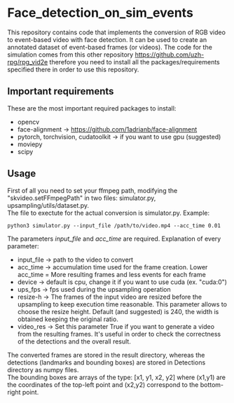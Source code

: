 # Face_detection_on_sim_events

This repository contains code that implements the conversion of RGB video to event-based video with face detection. It can be used to create an annotated dataset of event-based frames (or videos). The code for the simulation comes from this other repository https://github.com/uzh-rpg/rpg_vid2e therefore you need to install all the packages/requirements specified there in order to use this repository.

## Important requirements
These are the most important required packages to install:
* opencv
* face-alignment -> https://github.com/1adrianb/face-alignment
* pytorch, torchvision, cudatoolkit -> if you want to use gpu (suggested)
* moviepy
* scipy

## Usage
First of all you need to set your ffmpeg path, modifying the "skvideo.setFFmpegPath" in two files: simulator.py, upsampling/utils/dataset.py. <br />
The file to exectute for the actual conversion is simulator.py. Example:
```
python3 simulator.py --input_file /path/to/video.mp4 --acc_time 0.01
```
The parameters *input_file* and *acc_time* are required. Explanation of every parameter:
* input_file  -> path to the video to convert
* acc_time  -> accumulation time used for the frame creation. Lower acc_time = More resulting frames and less events for each frame
* device  -> default is cpu, change it if you want to use cuda (ex. "cuda:0")
* ups_fps  -> fps used during the upsampling operation
* resize-h  -> The frames of the input video are resized before the upsampling to keep execution time reasonable. This parameter allows to choose the resize height. Default (and suggested) is 240, the width is obtained keeping the original ratio.
* video_res  -> Set this parameter True if you want to generate a video from the resulting frames. It's useful in order to check the correctness of the detections and the overall result.

The converted frames are stored in the result directory, whereas the detections (landmarks and bounding boxes) are stored in Detections directory as numpy files. <br /> The bounding boxes are arrays of the type: \[x1, y1, x2, y2\] where (x1,y1) are the coordinates of the top-left point and (x2,y2) correspond to the bottom-right point.
